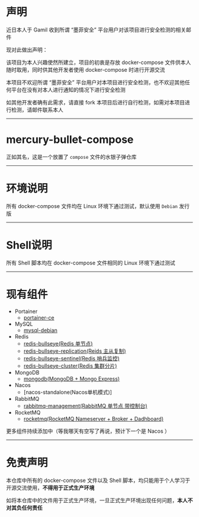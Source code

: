# 声明

近日本人于 Gamil 收到所谓 “墨菲安全” 平台用户对该项目进行安全检测的相关邮件

现对此做出声明：

该项目为本人兴趣使然所建立，项目的初衷是存放 docker-compose 文件供本人随时取用，同时供其他开发者使用 docker-compose 时进行开源交流

本项目不欢迎所谓 “墨菲安全” 平台用户对本项目进行安全检测，也不欢迎其他任何平台在没有对本人进行通知的情况下进行安全检测

如其他开发者确有此需求，请直接 fork 本项目后进行自行检测，如需对本项目进行检测，请邮件联系本人

------

# mercury-bullet-compose

正如其名，这是一个放置了 `compose` 文件的水银子弹仓库

-------

# 环境说明

所有 docker-compose 文件均在 Linux 环境下通过测试，默认使用 `Debian` 发行版

------

# Shell说明

所有 Shell 脚本均在 docker-compose 文件相同的 Linux 环境下通过测试

------

# 现有组件

- Portainer
  - [portainer-ce](./portainer-ce/README.md)
- MySQL
  - [mysql-debian](./mysql-debian/README.md)
- Redis
  - [redis-bullseye(Redis 单节点)](./redis-bullseye/README.md)
  - [redis-bullseye-replication(Reids 主从复制)](./redis-bullseye-replication/README.md)
  - [redis-bullseye-sentinel(Redis 哨兵监控)](./redis-bullseye-sentinel/README.md)
  - [redis-bullseye-cluster(Redis 集群分片)](./redis-bullseye-cluster/README.md)
- MongoDB
  - [mongodb(MongoDB + Mongo Express)](./mongodb/README.md)
- Nacos
  - [nacos-standalone(Nacos单机模式)]
- RabbitMQ
  - [rabbitmq-management(RabbitMQ 单节点 带控制台)](./rabbitmq-management/README.md)
- RocketMQ
  - [rocketmq(RocketMQ Nameserver + Broker + Dadhboard)](./rocketmq/README.md)

更多组件持续添加中（等我哪天有空写了再说，预计下一个是 Nacos ）

------

# 免责声明

本仓库中所有的 docker-compose 文件以及 Shell 脚本，均只能用于个人学习于开源交流使用，**不得用于正式生产环境**

如将本仓库中的文件用于正式生产环境，一旦正式生产环境出现任何问题，**本人不对其负任何责任**
